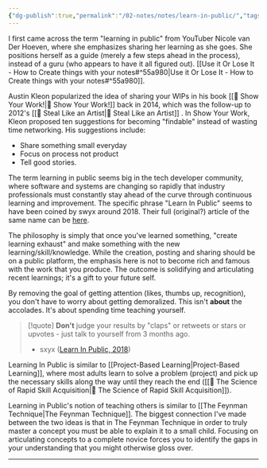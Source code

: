 ```yaml
---
{"dg-publish":true,"permalink":"/02-notes/notes/learn-in-public/","tags":["Note"],"created":"2024-04-30T21:09:13.055-03:00","updated":"2024-05-02T14:54:30.661-03:00"}
---
```


I first came across the term "learning in public" from YouTuber Nicole van Der Hoeven, where she emphasizes sharing her learning as she goes. She positions herself as a guide (merely a few steps ahead in the process), instead of a guru (who appears to have it all figured out). [[Use it Or Lose It - How to Create things with your notes#^55a980\|Use it Or Lose It - How to Create things with your notes#^55a980]]. 

Austin Kleon popularized the idea of sharing your WIPs in his book [[📘 Show Your Work!\|📘 Show Your Work!]] back in 2014, which was the follow-up to 2012's [[📘 Steal Like an Artist\|📘 Steal Like an Artist]] . In Show Your Work, Kleon proposed ten suggestions for becoming "findable" instead of wasting time networking. His suggestions include: 
- Share something small everyday
- Focus on process not product
- Tell good stories. 

The term learning in public seems big in the tech developer community, where software and systems are changing so rapidly that industry professionals must constantly stay ahead of the curve through continuous learning and improvement. The specific phrase "Learn In Public" seems to have been coined by swyx around 2018. Their full (original?) article of the same name can be [here](https://www.swyx.io/learn-in-public).  

The philosophy is simply that once you've learned something, "create learning exhaust" and make something with the new learning/skill/knowledge. While the creation, posting and sharing should be on a public platform, the emphasis here is not to become rich and famous with the work that you produce. The outcome is solidifying and articulating recent learnings; it's a gift to your future self.

By removing the goal of getting attention (likes, thumbs up, recognition), you don't have to worry about getting demoralized. This isn't **about** the accolades. It's about spending time teaching yourself.

>[!quote] **Don't** judge your results by "claps" or retweets or stars or upvotes - just talk to yourself from 3 months ago.
>- sxyx ([Learn In Public, 2018](https://www.swyx.io/learn-in-public))

Learning In Public is similar to [[Project-Based Learning\|Project-Based Learning]], where most adults learn to solve a problem (project) and pick up the necessary skills along the way until they reach the end ([[📘 The Science of Rapid Skill Acquisition\|📘 The Science of Rapid Skill Acquisition]]).  

Learning in Public's notion of teaching others is similar to [[The Feynman Technique\|The Feynman Technique]]. The biggest connection I've made between the two ideas is that in The Feynman Technique in order to truly master a concept you must be able to explain it to a small child. Focusing on articulating concepts to a complete novice forces you to identify the gaps in your understanding that you might otherwise gloss over. 



---
